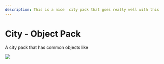 ```yaml
---
description: This is a nice  city pack that goes really well with this tool
---
```


# City - Object Pack

A city pack that has common objects like

[ ![](https://img.youtube.com/vi/SN7xm-1EBXs/hqdefault.jpg)](https://www.youtube.com/watch?v=SN7xm-1EBXs)

